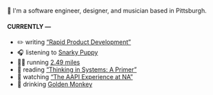 👋 I'm a software engineer, designer, and musician based in Pittsburgh.

#### CURRENTLY —

* ✏️ writing [“Rapid Product Development”](https://amoscato.com/journal/rapid-product-development/)
* 🎧 listening to [Snarky Puppy](https://www.last.fm/music/Snarky+Puppy/_/Shofukan)
* 🏃‍♂️ running [2.49 miles](https://www.strava.com/activities/5625476674)
* 📘 reading [“Thinking in Systems: A Primer”](https://www.goodreads.com/book/show/18891716-thinking-in-systems)
* 🍿 watching [“The AAPI Experience at NA”](https://youtu.be/uiccwNSOGjU)
* 🍺 drinking [Golden Monkey](https://untappd.com/user/namoscato/checkin/1050189744)
